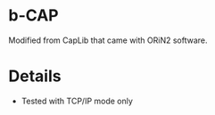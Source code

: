 # b-CAP #

Modified from CapLib that came with ORiN2 software.

# Details #
  * Tested with TCP/IP mode only
